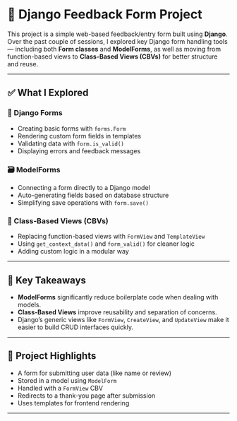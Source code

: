 # 📝 Django Feedback Form Project

This project is a simple web-based feedback/entry form built using **Django**. Over the past couple of sessions, I explored key Django form handling tools — including both **Form classes** and **ModelForms**, as well as moving from function-based views to **Class-Based Views (CBVs)** for better structure and reuse.

---

## ✅ What I Explored

### 🧾 Django Forms
- Creating basic forms with `forms.Form`
- Rendering custom form fields in templates
- Validating data with `form.is_valid()`
- Displaying errors and feedback messages

### 🗃️ ModelForms
- Connecting a form directly to a Django model
- Auto-generating fields based on database structure
- Simplifying save operations with `form.save()`

### 🧱 Class-Based Views (CBVs)
- Replacing function-based views with `FormView` and `TemplateView`
- Using `get_context_data()` and `form_valid()` for cleaner logic
- Adding custom logic in a modular way

---

## 🧠 Key Takeaways

- **ModelForms** significantly reduce boilerplate code when dealing with models.
- **Class-Based Views** improve reusability and separation of concerns.
- Django’s generic views like `FormView`, `CreateView`, and `UpdateView` make it easier to build CRUD interfaces quickly.

---

## 📁 Project Highlights

- A form for submitting user data (like name or review)
- Stored in a model using `ModelForm`
- Handled with a `FormView` CBV
- Redirects to a thank-you page after submission
- Uses templates for frontend rendering
---